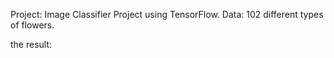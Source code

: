 Project: Image Classifier Project using TensorFlow.
Data:
102 different types of flowers.


the result:



